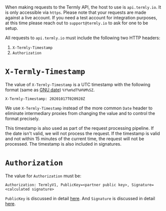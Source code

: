 When making requests to the Termly API, the host to use is `api.termly.io`. It is only accessible via `https`. Please note that your requests are made against a live account. If you need a test account for integration purposes, at this time please reach out to `support@termly.io` to ask for one to be setup.

All requests to `api.termly.io` must include the following two HTTP headers:

1. `X-Termly-Timestamp`
2. `Authorization`

# `X-Termly-Timestamp`

The value of `X-Termly-Timestamp` is a UTC timestamp with the following format (same as [GNU date](https://man7.org/linux/man-pages/man1/date.1.html)) `%Y%m%dT%H%M%SZ`.

```
X-Termly-Timestamp: 20201017T020928Z
```

We use `X-Termly-Timestamp` instead of the more common `Date` header to eliminate intermediary proxies from changing the value and to control the format precisely.

This timestamp is also used as part of the request processing pipeline. If the date isn't valid, we will not process the request. If the timestamp is valid and not within 15 minutes of the current time, the request will not be processed. The timestamp is also included in signatures.

# `Authorization`

The value for `Authorization` must be: 

```
Authorization: TermlyV1, PublicKey=<partner public key>, Signature=<calculated signature>
```

`PublicKey` is discussed in detail [here](keys.md). And `Signature` is discussed in detail [here](signature.md).
